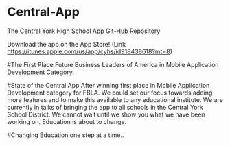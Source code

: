 # Central-App
The Central York High School App Git-Hub Repository

Download the app on the App Store! (Link https://itunes.apple.com/us/app/cyhs/id918438618?mt=8)

#The First Place Future Business Leaders of America in Mobile Application Development Category.

#State of the Central App
After winning first place in Mobile Application Development category for FBLA. We could set our focus towards adding more features and to make this available to any educational institute. We are currently in talks of bringing the app to all schools in the Central York School District. We cannot wait until we show you what we have been working on. Education is about to change. 

#Changing Education one step at a time..
